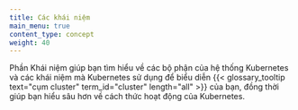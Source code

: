 ```yaml
---
title: Các khái niệm
main_menu: true
content_type: concept
weight: 40
---
```


<!-- overview -->


Phần Khái niệm giúp bạn tìm hiểu về các bộ phận của hệ thống Kubernetes và các khái niệm mà Kubernetes sử dụng để biểu diễn {{< glossary_tooltip text="cụm cluster" term_id="cluster" length="all" >}} của bạn, đồng thời giúp bạn hiểu sâu hơn về cách thức hoạt động của Kubernetes.


<!-- body -->
